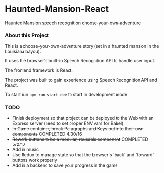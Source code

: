 # Haunted-Mansion-React
Haunted Mansion speech recognition choose-your-own-adventure 

### About this Project
This is a choose-your-own-adventure story (set in a haunted mansion in the Louisiana bayou).

It uses the browser's built-in Speech Recognition API to handle user input.

The frontend framework is React.

The project was built to gain experience using Speech Recognition API and React.

To start run `npm run start-dev` to start in development mode

### TODO
- Finish deployment so that project can be deployed to the Web with an Express server (need to set proper ENV vars for Babel).
- ~~In Game container, break Paragraphs and Keys out into their own components~~ COMPLETED 4/30/16
- ~~Rework buttons to be a modular, reusable component~~ COMPLETED 5/2/16
- Add in music
- Use Redux to manage state so that the browser's 'back' and 'forward' buttons work properly
- Add in a backend to save your progress in the game

